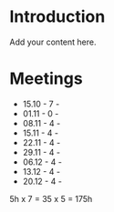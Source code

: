 # Introduction #

Add your content here.


# Meetings #

  * 15.10 - 7 -
  * 01.11 - 0 -
  * 08.11 - 4 -
  * 15.11 - 4 -
  * 22.11 - 4 -
  * 29.11 - 4 -
  * 06.12 - 4 -
  * 13.12 - 4 -
  * 20.12 - 4 -

5h x 7 = 35 x 5 = 175h